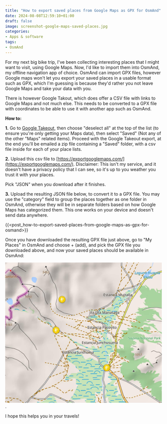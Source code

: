 ```yaml
---
title: "How to export saved places from Google Maps as GPX for OsmAnd"
date: 2024-08-08T12:59:10+01:00
draft: false
image: screenshot-google-maps-saved-places.jpg
categories:
- Apps & software
tags:
- OsmAnd
---
```

For my next big bike trip, I've been collecting interesting places that I might want to visit, using Google Maps. Now, I'd like to import them into OsmAnd, my offline navigation app of choice. OsmAnd can import GPX files, however Google maps won't let you export your saved places in a usable format such as GPX, which I'm guessing is because they'd rather you not leave Google Maps and take your data with you.

There is however Google Takout, which does offer a CSV file with links to Google Maps and not much else. This needs to be converted to a GPX file with coordinates to be able to use it with another app such as OsmAnd.

**How to:**

**1.** Go to [Google Takeout](https://takeout.google.com/), then choose "deselect all" at the top of the list (to ensure you're only getting your Maps data), then select "Saved" (Not any of the other "Maps" related items). Proceed with the Google Takeout export, at the end you'll be emailed a zip file containing a "Saved" folder, with a csv file inside for each of your place lists.

**2.** Upload this csv file to [https://exportgooglemaps.com/](https://exportgooglemaps.com/). Disclaimer: This isn't my service, and it doesn't have a privacy policy that I can see, so it's up to you weather you trust it with your places.

Pick "JSON" when you download after it finishes.

**3.** Upload the resulting JSON file below, to convert it to a GPX file. You may use the "category" field to group the places together as one folder in OsmAnd, otherwise they will be in separate folders based on how Google Maps has categorized them. This one works on your device and doesn't send data anywhere.

{{<post_how-to-export-saved-places-from-google-maps-as-gpx-for-osmand>}}

Once you have downloaded the resulting GPX file just above, go to "My Places" in OsmAnd and choose + (add), and pick the GPX file you downloaded above, and now your saved places should be available in OsmAnd:

![Screenshot of saved places in OsmAnd](screenshot-osmand-saved-places.jpg).

I hope this helps you in your travels!